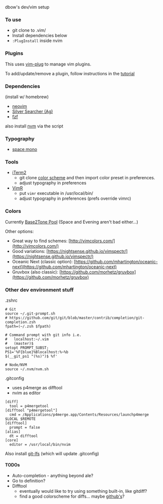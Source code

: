 dbow's dev/vim setup

### To use

* git clone to .vim/
* Install dependencies below
* `:PlugInstall` inside nvim

### Plugins

This uses [vim-plug](https://github.com/junegunn/vim-plug/) to manage vim plugins.

To add/update/remove a plugin, follow instructions in the [tutorial](https://github.com/junegunn/vim-plug/wiki/tutorial)

### Dependencies

(install w/ homebrew)
* [neovim](https://neovim.io/)
* [Silver Searcher (Ag)](https://github.com/ggreer/the_silver_searcher)
* [fzf](https://github.com/junegunn/fzf)

also install [nvm](https://github.com/nvm-sh/nvm) via the script

### Typography

* [space mono](https://fonts.google.com/specimen/Space+Mono)

### Tools

* [iTerm2](https://www.iterm2.com/)
  * git clone [color scheme](https://github.com/atelierbram/Base2Tone-iterm2) and then import color preset in preferences.
  * adjust typography in preferences
* [VimR](https://github.com/qvacua/vimr)
  * put `vimr` executable in /usr/local/bin/
  * adjust typography in preferences (prefs override vimrc)

### Colors

Currently [Base2Tone Pool](http://base2t.one/demo/pool/) (Space and Evening aren't bad either...)

Other options:

* Great way to find schemes: [http://vimcolors.com/](http://vimcolors.com/)
* Good variations: [https://nightsense.github.io/vimspectr/](https://nightsense.github.io/vimspectr/)
* Oceanic Next (classic option): [https://github.com/mhartington/oceanic-next](https://github.com/mhartington/oceanic-next)
* Gruvbox (also classic): [https://github.com/morhetz/gruvbox](https://github.com/morhetz/gruvbox)


### Other dev environment stuff

.zshrc
```
# Git
source ~/.git-prompt.sh
# https://github.com/git/git/blob/master/contrib/completion/git-completion.zsh
fpath=(~/.zsh $fpath)

# Command prompt with git info i.e.
#   localhost:~/.vim
#   (master)$
setopt PROMPT_SUBST;
PS1='%F{blue}%Blocalhost:%~%b
$(__git_ps1 "(%s)")$ %f'

# Node/NVM
source ~/.nvm/nvm.sh
```

.gitconfig
* uses p4merge as difftool
* nvim as editor
```
[diff]
  tool = p4mergetool
[difftool "p4mergetool"]
  cmd = /Applications/p4merge.app/Contents/Resources/launchp4merge $LOCAL $REMOTE
[difftool]
  prompt = false
[alias]
  dt = difftool
[core]
  editor = /usr/local/bin/nvim
```

Also install [git-lfs](https://git-lfs.github.com/) (which will update .gitconfig)

#### TODOs

* Auto-completion - anything beyond ale?
* Go to definition?
* Difftool
    * eventually would like to try using something built-in, like gitdiff?
    * find a good colorscheme for diffs... maybe [github's](https://github.com/endel/vim-github-colorscheme)?
